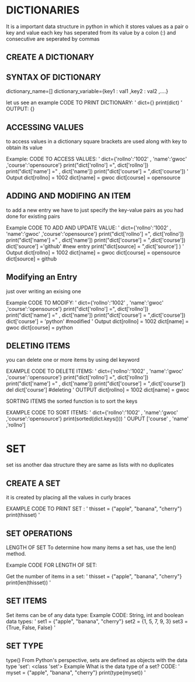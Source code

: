 # DICTIONARIES
It is a important data structure in python in which it stores values as a pair o key and value each key has seperated from its value by a colon (:) and consecutive are seperated by commas

## CREATE A DICTIONARY

## SYNTAX OF DICTIONARY

dictionary_name=[]
dictionary_variable={key1 : val1 ,key2 : val2 ,....}

let us see an example
CODE TO PRINT DICTIONARY:
'
 dict={}
 print(dict)
'
OUTPUT:
{}

## ACCESSING VALUES

to access values in a dictionary square brackets are used along with key to obtain its value

 Example:
CODE TO ACCESS VALUES:
'
 dict={'rollno':'1002'  , 'name':'gwoc' ,'course':'opensource'}
 print("dict['rollno'] =", dict['rollno'])
 print("dict['name'] =" , dict['name'])
 print("dict['course'] = ",dict['course'])
'
 Output
 dict[rollno] = 1002
 dict[name] = gwoc
 dict[course] = opensource

## ADDING AND MODIFING AN ITEM
to add a new entry we have to just specify the key-value pairs as you had done for existing pairs

Example
CODE TO ADD AND UPDATE VALUE:
'
 dict={'rollno':'1002'  , 'name':'gwoc' ,'course':'opensource'}
 print("dict['rollno'] =", dict['rollno'])
 print("dict['name'] =" , dict['name'])
 print("dict['course'] = ",dict['course'])
 dict['source'] ='github'          #new entry
 print("dict[source] = ",dict['source'] )
'
Output
dict[rollno] = 1002
 dict[name] = gwoc
 dict[course] = opensource
 dict[source] = github

## Modifying an Entry
 just over writing an exising one

 Example
CODE TO MODIFY:
'
 dict={'rollno':'1002'  , 'name':'gwoc' ,'course':'opensource'}
 print("dict['rollno'] =", dict['rollno'])
 print("dict['name'] =" , dict['name'])
 print("dict['course'] = ",dict['course'])
 dict['course'] = 'python'  #modified
'
Output
dict[rollno] = 1002
 dict[name] = gwoc
 dict[course] = python

## DELETING ITEMS
you can delete one or more items by using del keyword

EXAMPLE
CODE TO DELETE ITEMS:
'
 dict={'rollno':'1002'  , 'name':'gwoc' ,'course':'opensource'}
 print("dict['rollno'] =", dict['rollno'])
 print("dict['name'] =" , dict['name'])
 print("dict['course'] = ",dict['course'])
 del dict['course']  #deleting 
'
OUTPUT
dict[rollno] = 1002
 dict[name] = gwoc

SORTING ITEMS 
the sorted function is to sort the keys

EXAMPLE
CODE TO SORT ITEMS:
'
 dict={'rollno':'1002'  , 'name':'gwoc' ,'course':'opensource'}
 print(sorted(dict.keys()))
'
OUPUT
['course' , 'name' ,'rollno']


# SET

set iss another daa structure they are same as lists with no duplicates

## CREATE A SET
it is created by placing all the values in curly braces

EXAMPLE
CODE TO PRINT SET :
'
 thisset = {"apple", "banana", "cherry"}
 print(thisset)
'
## SET OPERATIONS

LENGTH OF SET
To determine how many items a set has, use the len() method.

Example
CODE FOR LENGTH OF SET:

Get the number of items in a set:
'
 thisset = {"apple", "banana", "cherry"}
 print(len(thisset))
 '

## SET ITEMS
Set items can be of any data type:
Example
CODE:
String, int and boolean data types:
'
 set1 = {"apple", "banana", "cherry"}
 set2 = {1, 5, 7, 9, 3}
 set3 = {True, False, False}
 '

## SET TYPE
type()
From Python's perspective, sets are defined as objects with the data type 'set':
<class 'set'>
Example
What is the data type of a set?
CODE:
'
 myset = {"apple", "banana", "cherry"}
 print(type(myset)) 
'
